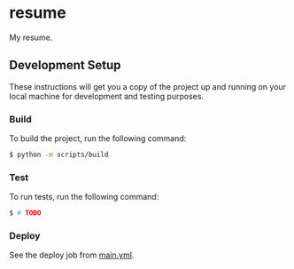 # resume

My resume.

## Development Setup

These instructions will get you a copy of the project up and running on your local machine for development and testing purposes.

### Build

To build the project, run the following command:

```bash
$ python -m scripts/build
```

### Test

To run tests, run the following command:

```bash
$ # TODO
```

### Deploy

See the deploy job from [main.yml](.github/workflows/main.yml).
